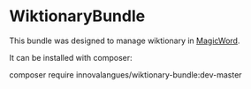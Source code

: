 # WiktionaryBundle

This bundle was designed to manage wiktionary in [MagicWord](https://github.com/InnovaLangues/MagicWord).

It can be installed with composer:

composer require innovalangues/wiktionary-bundle:dev-master
